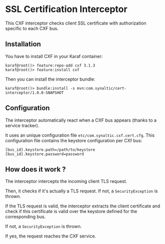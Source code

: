 # SSL Certification Interceptor

This CXF interceptor checks client SSL certificate with authorization specific to each CXF bus.

## Installation

You have to install CXF in your Karaf container:

```
karaf@root()> feature:repo-add cxf 3.1.3
karaf@root()> feature:install cxf
```

Then you can install the interceptor bundle:

```
karaf@root()> bundle:install -s mvn:com.synaltic/cert-interceptor/1.0.0-SNAPSHOT
```

## Configuration

The interceptor automatically react when a CXF bus appears (thanks to a service tracker).

It uses an unique configuration file `etc/com.synaltic.cxf.cert.cfg`. This configuration file contains the keystore configuration per CXf bus:

```
[bus_id].keystore.path=/path/to/keystore
[bus_id].keystore.password=password
```

## How does it work ?

The interceptor intercepts the incoming client TLS request.

Then, it checks if it's actually a TLS request. If not, a `SecurityException` is thrown.

If the TLS request is valid, the interceptor extracts the client certificate and check if this certificate is valid over the keystore defined for the corresponding bus.

If not, a `SecurityException` is thrown.

If yes, the request reaches the CXF service.
